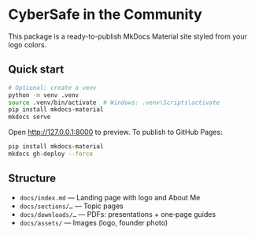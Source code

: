
# CyberSafe in the Community

This package is a ready-to-publish MkDocs Material site styled from your logo colors.

## Quick start
```bash
# Optional: create a venv
python -m venv .venv
source .venv/bin/activate  # Windows: .venv\Scripts\activate
pip install mkdocs-material
mkdocs serve
```
Open http://127.0.0.1:8000 to preview. To publish to GitHub Pages:
```bash
pip install mkdocs-material
mkdocs gh-deploy --force
```

## Structure
- `docs/index.md` — Landing page with logo and About Me
- `docs/sections/…` — Topic pages
- `docs/downloads/…` — PDFs: presentations + one‑page guides
- `docs/assets/` — Images (logo, founder photo)
